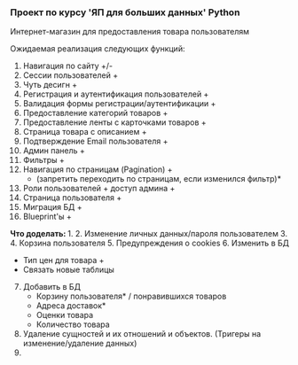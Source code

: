 ### Проект по курсу 'ЯП для больших данных' Python
Интернет-магазин для предоставления товара пользователям
</br>
<p>Ожидаемая реализация следующих функций:</p>

1. Навигация по сайту +/-
2. Сессии пользователей +
3. Чуть десигн +
4. Регистрация и аутентификация пользователей +
5. Валидация формы регистрации/аутентификации +
6. Предоставление категорий товаров +
7. Предоставление ленты с карточками товаров +
8. Страница товара с описанием +
9. Подтверждение Email пользователя +
10. Админ панель +
11. Фильтры + 
12. Навигация по страницам (Pagination) + 
    - (запретить переходить по страницам, если изменился фильтр)*
13. Роли пользователей + доступ админа +
14. Страница пользователя +
15. Миграция БД +
16. Blueprint'ы +
    
<b>Что доделать: </b>
1. 
2. Изменение личных данных/пароля пользователем
3. 
4. Корзина пользователя
5. Предупреждения о cookies
6. Изменить в БД 
   - Тип цен для товара +
   - Связать новые таблицы
7. Добавить в БД 
    - Корзину пользователя* / понравившихся товаров
    - Адреса доставок*
    - Оценки товара
    - Количество товара
8. Удаление сущностей и их отношений и объектов. (Тригеры на изменение/удаление данных) 
9.  
